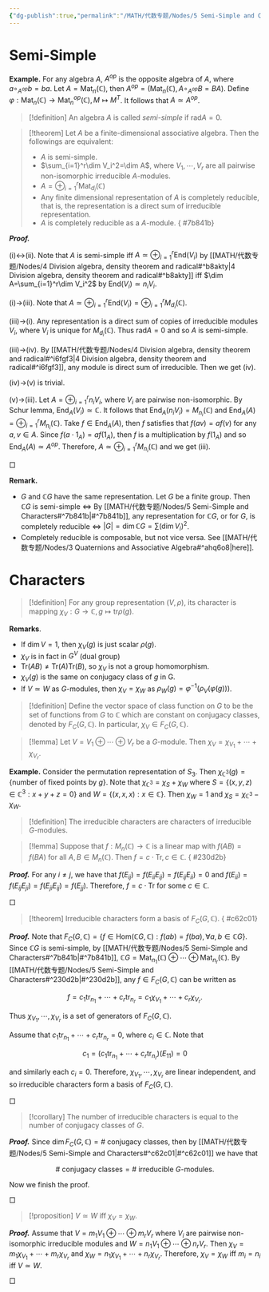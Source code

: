 ```yaml
---
{"dg-publish":true,"permalink":"/MATH/代数专题/Nodes/5 Semi-Simple and Characters/","dgPassFrontmatter":true}
---
```



# Semi-Simple

**Example.** For any algebra $A$, $A^{op}$ is the opposite algebra of $A$, where $a\circ_{A^{op}}b=ba$. Let $A=\mathrm{Mat}_n(\mathbb{C})$, then $A^{op}=(\mathrm{Mat}_n(\mathbb{C}),A\circ_{A^{op}}B=BA)$. Define $\varphi:\mathrm{Mat}_n(\mathbb{C})\to \mathrm{Mat}_n^{op}(\mathbb{C}),M\mapsto M^T$. It follows that $A\simeq A^{op}$.  

> [!definition]
> An algebra $A$ is called *semi-simple* if $\mathrm{rad}A=0$.

> [!theorem]
> Let $A$ be a finite-dimensional associative algebra. Then the followings are equivalent:
> - $A$ is semi-simple.
> - $\sum_{i=1}^r\dim V_i^2=\dim A$, where $V_1,\cdots,V_r$ are all pairwise non-isomorphic irreducible $A$-modules.
> - $A=\oplus_{i=1}^r\mathrm{Mat}_{d_i}(\mathbb{C})$
> - Any finite dimensional representation of $A$ is completely reducible, that is, the representation is a direct sum of irreducible representation.
> - $A$ is completely reducible as a $A$-module.
{ #7b841b}


**_Proof._**

(i)<->(ii). Note that $A$ is semi-simple iff $A\simeq\oplus_{i=1}^r\mathrm{End}(V_i)$ by [[MATH/代数专题/Nodes/4 Division algebra, density theorem and radical#^b8akty\|4 Division algebra, density theorem and radical#^b8akty]] iff $\dim A=\sum_{i=1}^r\dim V_i^2$ by $\mathrm{End}(V_i)\simeq n_iV_i$.

(i)->(iii). Note that $A\simeq\oplus_{i=1}^r\mathrm{End}(V_i)=\oplus_{i=1}^rM_{d_i}(\mathbb{C})$. 

(iii)->(i). Any representation is a direct sum of copies of irreducible modules $V_i$, where $V_i$ is unique for $M_{d_i}(\mathbb{C})$. Thus $\mathrm{rad} A=0$ and so $A$ is semi-simple.

(iii)->(iv). By [[MATH/代数专题/Nodes/4 Division algebra, density theorem and radical#^i6fgf3\|4 Division algebra, density theorem and radical#^i6fgf3]], any module is direct sum of irreducible. Then we get (iv).

(iv)->(v) is trivial. 

(v)->(iii). Let $A=\oplus_{i=1}^r n_iV_i$, where $V_i$ are pairwise non-isomorphic. By Schur lemma, $\mathrm{End}_A(V_i)\simeq \mathbb{C}$. It follows that $\mathrm{End}_A(n_iV_i)=M_{n_i}(\mathbb{C})$ and $\mathrm{End}_A(A)=\oplus_{i=1}^rM_{n_i}(\mathbb{C})$. Take $f\in\mathrm{End}_A(A)$, then $f$ satisfies that $f(av)=af(v)$ for any $a,v\in A$. Since $f(a\cdot1_A)=af(1_A)$, then $f$ is a multiplication by $f(1_A)$ and so $\mathrm{End}_A(A)\simeq A^{op}$. Therefore, $A\simeq\oplus_{i=1}^r M_{n_i}(\mathbb{C})$ and we get (iii). 
<p align="left">□</p>


**Remark.** 
- $G$ and $\mathbb{C}G$ have the same representation. Let $G$ be a finite group. Then $\mathbb{C}G$ is semi-simple $\iff$ By [[MATH/代数专题/Nodes/5 Semi-Simple and Characters#^7b841b\|#^7b841b]], any representation for $\mathbb{C}G$, or for $G$, is completely reducible $\iff$ $|G|=\dim\mathbb{C}G=\sum(\dim V_i)^2$. 
- Completely reducible is composable, but not vice versa. See [[MATH/代数专题/Nodes/3 Quaternions and Associative Algebra#^ahq6o8\|here]].

# Characters

> [!definition]
> For any group representation $(V,\rho)$, its character is mapping $\chi_V:G\to \mathbb{C},g\mapsto\mathrm{tr}\rho(g)$. 

**Remarks**. 
- If $\dim V=1$, then $\chi_V(g)$ is just scalar $\rho(g)$.
- $\chi_V$ is in fact in $G^V$ (dual group)
- $\mathrm{Tr}(AB)\neq\mathrm{Tr}(A)\mathrm{Tr}(B)$, so $\chi_V$ is not a group homomorphism.
- $\chi_V(g)$ is the same on conjugacy class of $g$ in G.
- If $V\simeq W$ as $G$-modules, then $\chi_V=\chi_W$ as $\rho_W(g)=\varphi^{-1}(\rho_V(\varphi(g)))$. 

> [!definition]
> Define the vector space of class function on $G$ to be the set of functions from $G$ to $\mathbb{C}$ which are constant on conjugacy classes, denoted by $F_C(G,\mathbb{C})$. In particular, $\chi_V\in F_C(G,\mathbb{C})$.

> [!lemma]
> Let $V=V_1\oplus\cdots\oplus V_r$ be a $G$-module. Then $\chi_V=\chi_{V_1}+\cdots+\chi_{V_r}$. 

**Example.** Consider the permutation representation of $S_3$. Then $\chi_{\mathbb{C}^3}(g)=\{\mbox{number of fixed points by }g\}$. Note that $\chi_{\mathbb{C}^3}=\chi_{S}+\chi_W$ where $S=\{(x,y,z)\in \mathbb{C}^3:x+y+z=0\}$ and $W=\{(x,x,x):x\in \mathbb{C}\}$. Then $\chi_W= 1$ and $\chi_S=\chi_{\mathbb{C}^3}-\chi_W$. 

> [!definition]
> The irreducible characters are characters of irreducible $G$-modules.


> [!lemma]
> Suppose that $f:M_n(\mathbb{C})\to \mathbb{C}$ is a linear map with $f(AB)=f(BA)$ for all $A,B\in M_n(\mathbb{C})$. Then $f=c\cdot \mathrm{Tr},c\in \mathbb{C}$.
{ #230d2b}


**_Proof._**
For any $i\neq j$, we have that $f(E_{ij})=f(E_{ii}E_{ij})=f(E_{ij}E_{ii})=0$ and $f(E_{ii})=f(E_{ij}E_{ji})=f(E_{ji}E_{ij})=f(E_{jj})$. Therefore, $f=c\cdot\mathrm{Tr}$ for some $c\in\mathbb{C}$. 
<p align="left">□</p>


> [!theorem]
> Irreducible characters form a basis of $F_C(G,\mathbb{C})$.
{ #c62c01}


**_Proof._**
Note that $F_C(G,\mathbb{C})=\{f\in\mathrm{Hom}(\mathbb{C}G,\mathbb{C}):f(ab)=f(ba),\forall a,b\in \mathbb{C}G\}$. Since $\mathbb{C}G$ is semi-simple, by [[MATH/代数专题/Nodes/5 Semi-Simple and Characters#^7b841b\|#^7b841b]], $\mathbb{C}G=\mathrm{Mat}_{n_1}(\mathbb{C})\oplus\cdots\oplus\mathrm{Mat}_{n_r}(\mathbb{C})$. By [[MATH/代数专题/Nodes/5 Semi-Simple and Characters#^230d2b\|#^230d2b]], any $f\in F_C(G,\mathbb{C})$ can be written as 

$$f=c_1\mathrm{tr}_{n_1}+\cdots+c_r\mathrm{tr}_{n_r}=c_1\chi_{V_1}+\cdots+c_r\chi_{V_r}.$$

Thus $\chi_{V_1},\cdots,\chi_{V_r}$ is a set of generators of $F_C(G,\mathbb{C})$. 

Assume that $c_1\mathrm{tr}_{n_1}+\cdots+c_r\mathrm{tr}_{n_r}=0$, where $c_i\in \mathbb{C}$. Note that 

$$c_1=(c_1\mathrm{tr}_{n_1}+\cdots+c_r\mathrm{tr}_{n_r})(E_{11})=0$$

and similarly each $c_i=0$. Therefore, $\chi_{V_1},\cdots,\chi_{V_r}$ are linear independent, and so irreducible characters form a basis of $F_C(G,\mathbb{C})$.
<p align="left">□</p>


> [!corollary]
> The number of irreducible characters is equal to the number of conjugacy classes of $G$.

**_Proof._**
Since $\dim F_C(G,\mathbb{C})=\#\mbox{ conjugacy classes}$, then by [[MATH/代数专题/Nodes/5 Semi-Simple and Characters#^c62c01\|#^c62c01]] we have that 

$$\#\mbox{ conjugacy classes}=\#\mbox{ irreducible }G\mbox{-modules}.$$

Now we finish the proof.
<p align="left">□</p>


> [!proposition]
> $V\simeq W$ iff $\chi_V=\chi_W$.

**_Proof._**
Assume that $V=m_1V_1\oplus\cdots\oplus m_rV_r$ where $V_i$ are pairwise non-isomorphic irreducible modules and $W=n_1V_1\oplus\cdots\oplus n_r V_r$. Then $\chi_V=m_1\chi_{V_1}+\cdots+m_r\chi_{V_r}$ and $\chi_{W}=n_1\chi_{V_1}+\cdots+n_r\chi_{V_r}$. Therefore, $\chi_V=\chi_W$ iff $m_i=n_i$ iff $V\simeq W$. 
<p align="left">□</p>

